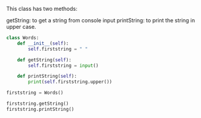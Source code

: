 This class has two methods: 

getString: to get a string from console input
printString: to print the string in upper case.


```.py
class Words:
    def __init__(self):
        self.firststring = " "

    def getString(self):
        self.firststring = input()

    def printString(self):
        print(self.firststring.upper())

firststring = Words()

firststring.getString()
firststring.printString()
```

